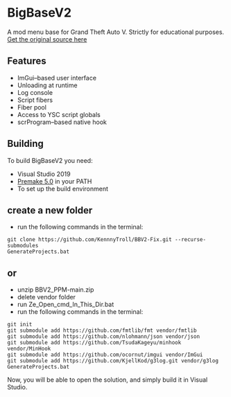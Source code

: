 # BigBaseV2
A mod menu base for Grand Theft Auto V.
Strictly for educational purposes.
[Get the original source here ](https://bitbucket.org/gir489/bigbasev2-fix/src/master/)

## Features
* ImGui–based user interface
* Unloading at runtime
* Log console
* Script fibers
* Fiber pool
* Access to YSC script globals
* scrProgram–based native hook

## Building
To build BigBaseV2 you need:
* Visual Studio 2019
* [Premake 5.0](https://premake.github.io/download.html) in your PATH
* To set up the build environment


## create a new folder 
* run the following commands in the terminal:
```dos
git clone https://github.com/KennnyTroll/BBV2-Fix.git --recurse-submodules
GenerateProjects.bat
```

## or 
* unzip BBV2_PPM-main.zip  
* delete vendor folder 
* run Ze_Open_cmd_In_This_Dir.bat
* run the following commands in the terminal:
```dos
git init
git submodule add https://github.com/fmtlib/fmt vendor/fmtlib
git submodule add https://github.com/nlohmann/json vendor/json
git submodule add https://github.com/TsudaKageyu/minhook vendor/MinHook
git submodule add https://github.com/ocornut/imgui vendor/ImGui
git submodule add https://github.com/KjellKod/g3log.git vendor/g3log
GenerateProjects.bat
```

Now, you will be able to open the solution, and simply build it in Visual Studio.
